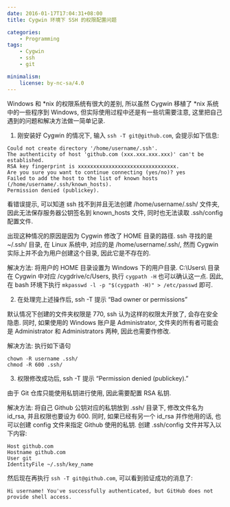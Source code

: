 ```yaml
---
date: 2016-01-17T17:04:31+08:00
title: Cygwin 环境下 SSH 的权限配置问题

categories:
    - Programming
tags:
    - Cygwin
    - ssh
    - git

minimalism:
    license: by-nc-sa/4.0
---
```


Windows 和 *nix 的权限系统有很大的差别, 所以虽然 Cygwin 移植了 *nix
系统中的一些程序到 Windows, 但实际使用过程中还是有一些坑需要注意,
这里把自己遇到的问题和解决方法做一简单记录.
<!--more-->

1. 刚安装好 Cygwin 的情况下, 输入 `ssh -T git@github.com`, 会提示如下信息:

``` Text
Could not create directory '/home/username/.ssh'.
The authenticity of host 'github.com (xxx.xxx.xxx.xxx)' can't be established.
RSA key fingerprint is xxxxxxxxxxxxxxxxxxxxxxxxxxxxxxxx.
Are you sure you want to continue connecting (yes/no)? yes
Failed to add the host to the list of known hosts (/home/username/.ssh/known_hosts).
Permission denied (publickey).
```

看错误提示, 可以知道 ssh 找不到并且无法创建 /home/username/.ssh/ 文件夹,
因此无法保存服务器公钥签名到 known_hosts 文件, 同时也无法读取 .ssh/config 配置文件.

出现这种情况的原因是因为 Cygwin 修改了 HOME 目录的路径. ssh 寻找的是 ~/.ssh/
目录, 在 Linux 系统中, 对应的是 /home/username/.ssh/, 然而 Cygwin
实际上并不会为用户创建这个目录, 因此它是不存在的.

解决方法: 将用户的 HOME 目录设置为 Windows 下的用户目录. C:\Users\ 目录在 Cygwin
中对应 /cygdrive/c/Users, 执行 `cygpath -H` 也可以确认这一点. 因此, 在 bash
环境下执行 `mkpasswd -l -p "$(cygpath -H)" > /etc/passwd` 即可.

2. 在处理完上述操作后, ssh -T 提示 “Bad owner or permissions”

默认情况下创建的文件夹权限是 770, ssh 认为这样的权限太开放了, 会存在安全隐患.
同时, 如果使用的 Windows 账户是 Administrator, 文件夹的所有者可能会是 Administrator
和 Administrators 两种, 因此也需要作修改.

解决方法: 执行如下语句

``` Text
chown -R username .ssh/
chmod -R 600 .ssh/
```

3. 权限修改成功后, ssh -T 提示 “Permission denied (publickey).”

由于 Git 仓库只能使用私钥进行使用, 因此需要配置 RSA 私钥.

解决方法: 将自己 Github 公钥对应的私钥放到 .ssh/ 目录下, 修改文件名为 id_rsa,
并且权限也要设为 600. 同时, 如果已经有另一个 id_rsa 并作他用的话, 也可以创建
config 文件来指定 Github 使用的私钥. 创建 .ssh/config 文件并写入以下内容:

``` Text
Host github.com
Hostname github.com
User git
IdentityFile ~/.ssh/key_name
```

然后现在再执行 `ssh -T git@github.com`, 可以看到验证成功的消息了:

``` Text
Hi username! You've successfully authenticated, but GitHub does not provide shell access.
```
